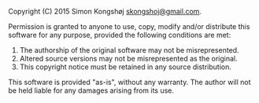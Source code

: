 Copyright (C) 2015 Simon Kongshøj <skongshoj@gmail.com>.

Permission is granted to anyone to use, copy, modify and/or distribute this
software for any purpose, provided the following conditions are met:

1. The authorship of the original software may not be misrepresented.
2. Altered source versions may not be misrepresented as the original.
3. This copyright notice must be retained in any source distribution.

This software is provided "as-is", without any warranty. The author
will not be held liable for any damages arising from its use.

